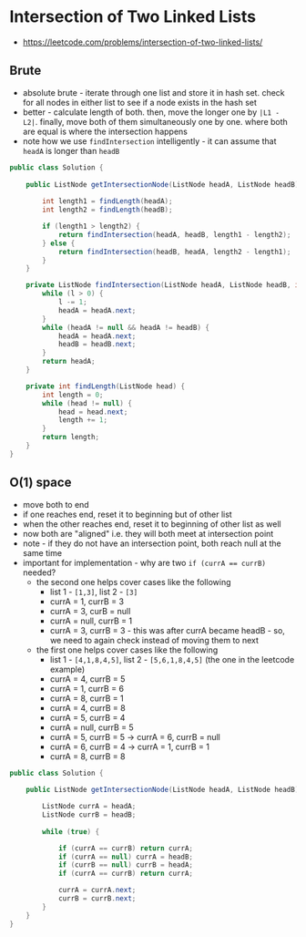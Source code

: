 # Intersection of Two Linked Lists

- https://leetcode.com/problems/intersection-of-two-linked-lists/

## Brute

- absolute brute - iterate through one list and store it in hash set. check for all nodes in either list to see if a node exists in the hash set
- better - calculate length of both. then, move the longer one by `|L1 - L2|`. finally, move both of them simultaneously one by one. where both are equal is where the intersection happens
- note how we use `findIntersection` intelligently - it can assume that `headA` is longer than `headB`

```java
public class Solution {
    
    public ListNode getIntersectionNode(ListNode headA, ListNode headB) {
        
        int length1 = findLength(headA);
        int length2 = findLength(headB);

        if (length1 > length2) {
            return findIntersection(headA, headB, length1 - length2);
        } else {
            return findIntersection(headB, headA, length2 - length1);
        }
    }

    private ListNode findIntersection(ListNode headA, ListNode headB, int l) {
        while (l > 0) {
            l -= 1;
            headA = headA.next;
        }
        while (headA != null && headA != headB) {
            headA = headA.next;
            headB = headB.next;
        }
        return headA;
    }

    private int findLength(ListNode head) {
        int length = 0;
        while (head != null) {
            head = head.next;
            length += 1;
        }
        return length;
    }
}
```

## O(1) space

- move both to end
- if one reaches end, reset it to beginning but of other list
- when the other reaches end, reset it to beginning of other list as well
- now both are "aligned" i.e. they will both meet at intersection point
- note - if they do not have an intersection point, both reach null at the same time
- important for implementation - why are two `if (currA == currB)` needed?
  - the second one helps cover cases like the following 
    - list 1 - `[1,3]`, list 2 - `[3]`
    - currA = 1, currB = 3
    - currA = 3, curB = null
    - currA = null, currB = 1
    - currA = 3, currB = 3 - this was after currA became headB - so, we need to again check instead of moving them to next
  - the first one helps cover cases like the following
    - list 1 - `[4,1,8,4,5]`, list 2 - `[5,6,1,8,4,5]` (the one in the leetcode example)
    - currA = 4, currB = 5
    - currA = 1, currB = 6
    - currA = 8, currB = 1
    - currA = 4, currB = 8
    - currA = 5, currB = 4
    - currA = null, currB = 5
    - currA = 5, currB = 5 -> currA = 6, currB = null
    - currA = 6, currB = 4 -> currA = 1, currB = 1
    - currA = 8, currB = 8

```java
public class Solution {
    
    public ListNode getIntersectionNode(ListNode headA, ListNode headB) {

        ListNode currA = headA;
        ListNode currB = headB;
        
        while (true) {

            if (currA == currB) return currA;
            if (currA == null) currA = headB;
            if (currB == null) currB = headA;
            if (currA == currB) return currA;

            currA = currA.next;
            currB = currB.next;
        }
    }
}
```
